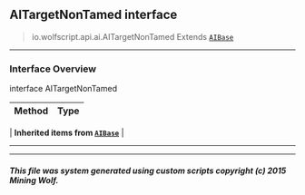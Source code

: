 ## AITargetNonTamed __interface__

>io.wolfscript.api.ai.AITargetNonTamed
>Extends [`AIBase`](AIBase.md)

---

### Interface Overview

interface AITargetNonTamed

Method | Type   
--- | :--- 
 |
__Inherited items from [`AIBase`](AIBase.md)__ |





---



---


##### This file was system generated using custom scripts copyright (c) 2015 Mining Wolf.
	

